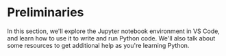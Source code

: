 # Preliminaries

In this section, we'll explore the Jupyter notebook environment in VS Code, and learn how to use it to write and run Python code. We'll also talk about some resources to get additional help as you're learning Python.